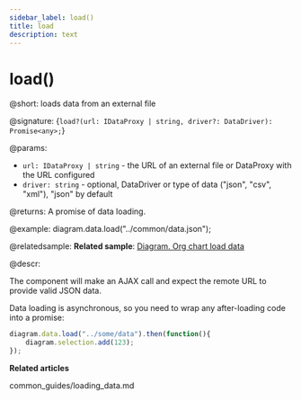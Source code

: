 ```yaml
---
sidebar_label: load()
title: load
description: text
---
```


# load()

@short: loads data from an external file

@signature: {`load?(url: IDataProxy | string, driver?: DataDriver): Promise<any>;`}

@params:

- `url: IDataProxy | string` - the URL of an external file or DataProxy with the URL configured
- `driver: string` - optional, DataDriver or type of data ("json", "csv", "xml"), "json" by default

@returns:
A promise of data loading.

@example:
diagram.data.load("../common/data.json");

@relatedsample:
**Related sample**: [Diagram. Org chart load data](https://snippet.dhtmlx.com/09isp2d8)

@descr:

The component will make an AJAX call and expect the remote URL to provide valid JSON data.

Data loading is asynchronous, so you need to wrap any after-loading code into a promise:

~~~js
diagram.data.load("../some/data").then(function(){
	diagram.selection.add(123);
});
~~~

**Related articles**

common_guides/loading_data.md
